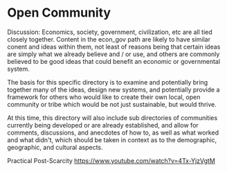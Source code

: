 Open Community
==============

Discussion:
Economics, society, government, civilization, etc are all tied closely together.  Content in the econ_gov path are likely to have similar conent and ideas within them, not least of reasons being that certain ideas are simply what we already believe and / or use, and others are commonly believed to be good ideas that could benefit an economic or governmental system.

The basis for this specific directory is to examine and potentially bring together many of the ideas, design new systems, and potentially provide a framework for others who would like to create their own local, open community or tribe which would be not just sustainable, but would thrive.

At this time, this directory will also include sub directories of communities currently being developed or are already established, and allow for comments, discussions, and anecdotes of how to, as well as what worked and what didn't, which should be taken in context as to the demographic, geographic, and cultural aspects.

Practical Post-Scarcity
https://www.youtube.com/watch?v=4Tx-YjzVgtM
